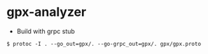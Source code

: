 # gpx-analyzer

- Build with grpc stub

```shell
$ protoc -I . --go_out=gpx/. --go-grpc_out=gpx/. gpx/gpx.proto
```